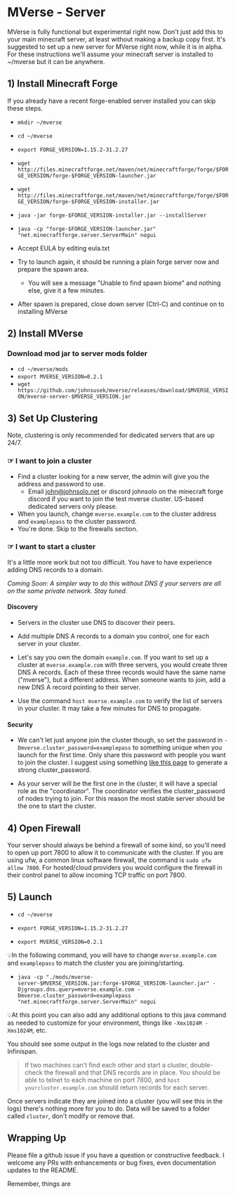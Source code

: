# MVerse - Server

MVerse is fully functional but experimental right now.
Don't just add this to your main minecraft server, at least without making a backup copy first.
It's suggested to set up a new server for MVerse right now,
while it is in alpha. For these instructions we'll assume your minecraft server is installed to ~/mverse but it can be anywhere.

## 1) Install Minecraft Forge

If you already have a recent forge-enabled server installed you can skip these steps.

- `mkdir ~/mverse`

- `cd ~/mverse`

- `export FORGE_VERSION=1.15.2-31.2.27`

- `wget http://files.minecraftforge.net/maven/net/minecraftforge/forge/$FORGE_VERSION/forge-$FORGE_VERSION-launcher.jar`

- `wget http://files.minecraftforge.net/maven/net/minecraftforge/forge/$FORGE_VERSION/forge-$FORGE_VERSION-installer.jar`

- `java -jar forge-$FORGE_VERSION-installer.jar --installServer`

- `java -cp "forge-$FORGE_VERSION-launcher.jar" "net.minecraftforge.server.ServerMain" nogui`

- Accept EULA by editing eula.txt

- Try to launch again, it should be running a plain forge server now and prepare the spawn area.
  - You will see a message "Unable to find spawn biome" and nothing else, give it a few minutes.

- After spawn is prepared, close down server (Ctrl-C) and continue on to installing MVerse

## 2) Install MVerse

### Download mod jar to server mods folder
- `cd ~/mverse/mods`
- `export MVERSE_VERSION=0.2.1`
- `wget https://github.com/johnsusek/mverse/releases/download/$MVERSE_VERSION/mverse-server-$MVERSE_VERSION.jar`

## 3) Set Up Clustering

Note, clustering is only recommended for dedicated servers that are up 24/7.

### ☞ I want to join a cluster

* Find a cluster looking for a new server, the admin will give you the address and password to use.
  * Email john@johnsolo.net or discord johnsolo on the minecraft forge discord if you want to join the test mverse cluster. US-based dedicated servers only please.
* When you launch, change `mverse.example.com` to the cluster address and `examplepass` to the cluster password.
* You're done. Skip to the firewalls section.

### ☞ I want to start a cluster

It's a little more work but not too difficult. You have to have experience adding DNS records to a domain.

_Coming Soon: A simpler way to do this without DNS if your servers are all on the same private network. Stay tuned._

#### Discovery

* Servers in the cluster use DNS to discover their peers.

* Add multiple DNS A records to a domain you control, one for each server in your cluster.

* Let's say you own the domain `example.com`. If you want to set up a cluster at `mverse.example.com` with three servers, you would create three DNS A records. Each of these three records would have the same name ("mverse"), but a different address. When someone wants to join, add a new DNS A record pointing to their server.

* Use the command `host mverse.example.com` to verify the list of servers in your cluster. It may take a few minutes for DNS to propagate.

#### Security

* We can't let just anyone join the cluster though, so set the password in `-Dmverse.cluster_password=examplepass` to something unique when you launch for the first time. Only share this password with people you want to join the cluster. I suggest using something [like this page](https://www.lastpass.com/password-generator) to generate a strong cluster_password.

* As your server will be the first one in the cluster, it will have a special role as the "coordinator". The coordinator verifies the cluster_password of nodes trying to join. For this reason the most stable server should be the one to start the cluster.

## 4) Open Firewall

Your server should always be behind a firewall of some kind, so you'll need to open up port 7800 to allow it to communicate with the cluster. If you are using ufw, a common linux software firewall, the command is `sudo ufw allow 7800`. For hosted/cloud providers you would configure the firewall in their control panel to allow incoming TCP traffic on port 7800.

## 5) Launch

- `cd ~/mverse`

- `export FORGE_VERSION=1.15.2-31.2.27`

- `export MVERSE_VERSION=0.2.1`

💡In the following command, you will have to change `mverse.example.com` and `examplepass` to match the cluster you are joining/starting.

- `java -cp "./mods/mverse-server-$MVERSE_VERSION.jar:forge-$FORGE_VERSION-launcher.jar" -Djgroups.dns.query=mverse.example.com -Dmverse.cluster_password=examplepass "net.minecraftforge.server.ServerMain" nogui`

💡At this point you can also add any additional options to this java command as needed to customize for your environment, things like `-Xmx1024M -Xms1024M`, etc.

You should see some output in the logs now related to the cluster and Infinispan.

> If two machines can't find each other and start a cluster, double-check the firewall and that DNS records are in place. You should be able to telnet to each machine on port 7800, and `host yourcluster.example.com` should return records for each server.

Once servers indicate they are joined into a cluster (you will see this in the logs) there's nothing more for you to do. Data will be saved to a folder called `cluster`, don't modify or remove that.

## Wrapping Up

Please file a github issue if you have a question or constructive feedback. I welcome any PRs with enhancements or bug fixes, even documentation updates to the README.

Remember, things are
